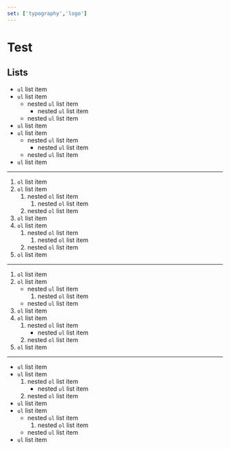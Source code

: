 ```yaml
---
set: ['typography','logo']
---
```

# Test

## Lists

- `ul` list item
- `ul` list item
	- nested `ul` list item
		- nested `ul` list item
	- nested `ul` list item
- `ul` list item
- `ul` list item
	- nested `ul` list item
		- nested `ul` list item
	- nested `ul` list item
- `ul` list item

---

1. `ol` list item
1. `ol` list item
	1. nested `ol` list item
		1. nested `ol` list item
	1. nested `ol` list item
1. `ol` list item
1. `ol` list item
	1. nested `ol` list item
		1. nested `ol` list item
	1. nested `ol` list item
1. `ol` list item

---

1. `ol` list item
1. `ol` list item
	- nested `ul` list item
		1. nested `ol` list item
	- nested `ul` list item
1. `ol` list item
1. `ol` list item
	1. nested `ol` list item
		- nested `ul` list item
	1. nested `ol` list item
1. `ol` list item

---

- `ul` list item
- `ul` list item
	1. nested `ol` list item
		- nested `ul` list item
	1. nested `ol` list item
- `ul` list item
- `ul` list item
	- nested `ul` list item
		1. nested `ol` list item
	- nested `ul` list item
- `ul` list item

